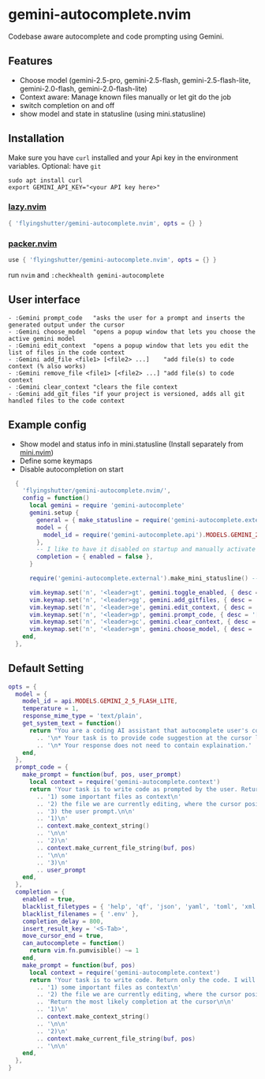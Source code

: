 # gemini-autocomplete.nvim
Codebase aware autocomplete and code prompting using Gemini.  

## Features 
- Choose model (gemini-2.5-pro, gemini-2.5-flash, gemini-2.5-flash-lite, gemini-2.0-flash, gemini-2.0-flash-lite)
- Context aware: Manage known files manually or let git do the job
- switch completion on and off
- show model and state in statusline (using mini.statusline)


## Installation
Make sure you have `curl` installed and your Api key in the environment variables. 
Optional: have `git`
```
sudo apt install curl
export GEMINI_API_KEY="<your API key here>"
```

### [lazy.nvim](https://github.com/folke/lazy.nvim)
```lua
{ 'flyingshutter/gemini-autocomplete.nvim', opts = {} }
```

### [packer.nvim](https://github.com/wbthomason/packer.nvim)
```lua
use { 'flyingshutter/gemini-autocomplete.nvim', opts = {} }
```
run `nvim` and `:checkhealth gemini-autocomplete`

## User interface
```vim
- :Gemini prompt_code   "asks the user for a prompt and inserts the generated output under the cursor
- :Gemini choose_model  "opens a popup window that lets you choose the active gemini model
- :Gemini edit_context  "opens a popup window that lets you edit the list of files in the code context
- :Gemini add_file <file1> [<file2> ...]    "add file(s) to code context (% also works)
- :Gemini remove_file <file1> [<file2> ...] "add file(s) to code context
- :Gemini clear_context "clears the file context
- :Gemini add_git_files "if your project is versioned, adds all git handled files to the code context
```

## Example config
* Show model and status info in mini.statusline (Install separately from [mini.nvim](https://github.com/nvim-mini/mini.nvim))
* Define some keymaps
* Disable autocompletion on start
```lua
  {
    'flyingshutter/gemini-autocomplete.nvim/',
    config = function()
      local gemini = require 'gemini-autocomplete'
      gemini.setup {
        general = { make_statusline = require('gemini-autocomplete.external').make_mini_statusline },
        model = {
          model_id = require('gemini-autocomplete.api').MODELS.GEMINI_2_5_FLASH_LITE,
        },
        -- I like to have it disabled on startup and manually activate when needed (free tier user, quota matters)
        completion = { enabled = false },
      }

      require('gemini-autocomplete.external').make_mini_statusline() -- show gemini in statusline and indicate (en/dis)abled

      vim.keymap.set('n', '<leader>gt', gemini.toggle_enabled, { desc = '[G]emini [T]oggle Autocompletion' })
      vim.keymap.set('n', '<leader>gg', gemini.add_gitfiles, { desc = '[G]emini add [G]itfiles' })
      vim.keymap.set('n', '<leader>ge', gemini.edit_context, { desc = '[G]emini [E]dit Context' })
      vim.keymap.set('n', '<leader>gp', gemini.prompt_code, { desc = '[G]emini [P]rompt Code' })
      vim.keymap.set('n', '<leader>gc', gemini.clear_context, { desc = '[G]emini [C]lear Context' })
      vim.keymap.set('n', '<leader>gm', gemini.choose_model, { desc = '[G]emini Choose [M]odel' })
    end,
  },

```

## Default Setting
```lua
opts = {
  model = {
    model_id = api.MODELS.GEMINI_2_5_FLASH_LITE,
    temperature = 1,
    response_mime_type = 'text/plain',
    get_system_text = function()
      return "You are a coding AI assistant that autocomplete user's code."
        .. '\n* Your task is to provide code suggestion at the cursor location marked by <cursor></cursor>.'
        .. '\n* Your response does not need to contain explaination.'
    end,
  },
  prompt_code = {
    make_prompt = function(buf, pos, user_prompt)
      local context = require('gemini-autocomplete.context')
      return 'Your task is to write code as prompted by the user. Return only the code. I will give you:\n'
        .. '1) some important files as context\n'
        .. '2) the file we are currently editing, where the cursor position is marked by <cursor></cursor>\n'
        .. '3) the user prompt.\n\n'
        .. '1)\n'
        .. context.make_context_string()
        .. '\n\n'
        .. '2)\n'
        .. context.make_current_file_string(buf, pos)
        .. '\n\n'
        .. '3)\n'
        .. user_prompt
    end,
  },
  completion = {
    enabled = true,
    blacklist_filetypes = { 'help', 'qf', 'json', 'yaml', 'toml', 'xml' },
    blacklist_filenames = { '.env' },
    completion_delay = 800,
    insert_result_key = '<S-Tab>',
    move_cursor_end = true,
    can_autocomplete = function()
      return vim.fn.pumvisible() ~= 1
    end,
    make_prompt = function(buf, pos)
      local context = require('gemini-autocomplete.context')
      return 'Your task is to write code. Return only the code. I will give you:\n'
        .. '1) some important files as context\n'
        .. '2) the file we are currently editing, where the cursor position is marked by <cursor></cursor>\n'
        .. 'Return the most likely completion at the cursor\n\n'
        .. '1)\n'
        .. context.make_context_string()
        .. '\n\n'
        .. '2)\n'
        .. context.make_current_file_string(buf, pos)
        .. '\n\n'
    end,
  },
}

```
